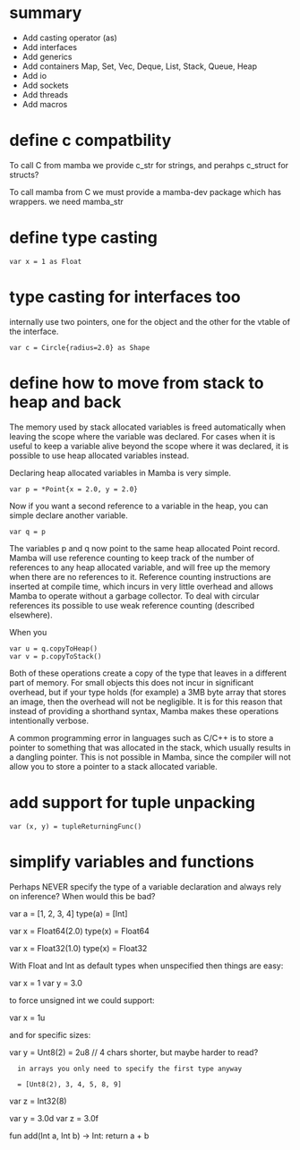 # summary

- Add casting operator (as)
- Add interfaces
- Add generics
- Add containers Map, Set, Vec, Deque, List, Stack, Queue, Heap
- Add io
- Add sockets
- Add threads
- Add macros

# define c compatbility

To call C from mamba we provide c_str for strings, and perahps c_struct
for structs?

To call mamba from C we must provide a mamba-dev package which has
wrappers. we need mamba_str

# define type casting

    var x = 1 as Float

# type casting for interfaces too
internally use two pointers, one for the object and the other for the vtable of the interface.

    var c = Circle{radius=2.0} as Shape

# define how to move from stack to heap and back

The memory used by stack allocated variables is freed automatically
when leaving the scope where the variable was declared. For cases when
it is useful to keep a variable alive beyond the scope where it was
declared, it is possible to use heap allocated variables instead.

Declaring heap allocated variables in Mamba is very simple.

    var p = *Point{x = 2.0, y = 2.0}

Now if you want a second reference to a variable in the heap, you can
simple declare another variable.

    var q = p

The variables p and q now point to the same heap allocated Point record.
Mamba will use reference counting to keep track of the number of
references to any heap allocated variable, and will free up the memory
when there are no references to it. Reference counting instructions are
inserted at compile time, which incurs in very little overhead and
allows Mamba to operate without a garbage collector. To deal with
circular references its possible to use weak reference counting
(described elsewhere).


When you

    var u = q.copyToHeap()
    var v = p.copyToStack()

Both of these operations create a copy of the type that leaves in a
different part of memory. For small objects this does not incur in
significant overhead, but if your type holds (for example) a 3MB byte
array that stores an image, then the overhead will not be negligible.
It is for this reason that instead of providing a shorthand syntax,
Mamba makes these operations intentionally verbose.

A common programming error in languages such as C/C++ is to store a
pointer to something that was allocated in the stack, which usually
results in a dangling pointer. This is not possible in Mamba, since the
compiler will not allow you to store a pointer to a stack allocated
variable.

# add support for tuple unpacking

    var (x, y) = tupleReturningFunc()

# simplify variables and functions

Perhaps NEVER specify the type of a variable declaration and always rely
on inference? When would this be bad?

var a = [1, 2, 3, 4]
type(a) = [Int]

var x = Float64(2.0)
type(x) = Float64

var x = Float32(1.0)
type(x) = Float32

With Float and Int as default types when unspecified then things are
easy:

var x = 1
var y = 3.0

to force unsigned int we could support:

var x = 1u

and for specific sizes:

var y = Unt8(2)
      = 2u8 // 4 chars shorter, but maybe harder to read?

      in arrays you only need to specify the first type anyway

      = [Unt8(2), 3, 4, 5, 8, 9]

var z = Int32(8)


var y = 3.0d
var z = 3.0f


fun add(Int a, Int b) -> Int:
    return a + b

